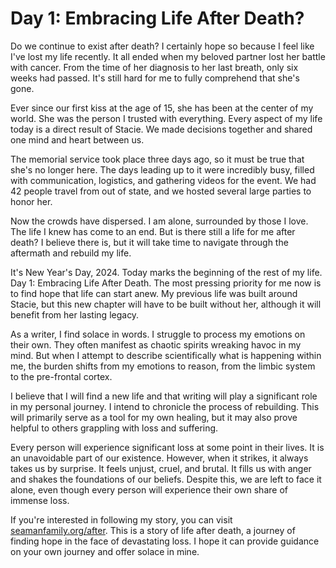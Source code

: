 # Day 1: Embracing Life After Death?

Do we continue to exist after death? I certainly hope so because I feel like I've lost my life
recently. It all ended when my beloved partner lost her battle with cancer. From the time of her
diagnosis to her last breath, only six weeks had passed. It's still hard for me to fully comprehend
that she's gone.

Ever since our first kiss at the age of 15, she has been at the center of my world. She was the
person I trusted with everything. Every aspect of my life today is a direct result of Stacie. We
made decisions together and shared one mind and heart between us.

The memorial service took place three days ago, so it must be true that she's no longer here. The
days leading up to it were incredibly busy, filled with communication, logistics, and gathering
videos for the event. We had 42 people travel from out of state, and we hosted several large
parties to honor her.

Now the crowds have dispersed. I am alone, surrounded by those I love. The life I knew has come to
an end. But is there still a life for me after death? I believe there is, but it will take time to
navigate through the aftermath and rebuild my life.

It's New Year's Day, 2024. Today marks the beginning of the rest of my life. Day 1: Embracing Life
After Death. The most pressing priority for me now is to find hope that life can start anew. My
previous life was built around Stacie, but this new chapter will have to be built without her,
although it will benefit from her lasting legacy.

As a writer, I find solace in words. I struggle to process my emotions on their own. They often
manifest as chaotic spirits wreaking havoc in my mind. But when I attempt to describe
scientifically what is happening within me, the burden shifts from my emotions to reason, from the
limbic system to the pre-frontal cortex.

I believe that I will find a new life and that writing will play a significant role in my personal
journey. I intend to chronicle the process of rebuilding. This will primarily serve as a tool for
my own healing, but it may also prove helpful to others grappling with loss and suffering.

Every person will experience significant loss at some point in their lives. It is an unavoidable
part of our existence. However, when it strikes, it always takes us by surprise. It feels unjust,
cruel, and brutal. It fills us with anger and shakes the foundations of our beliefs. Despite this,
we are left to face it alone, even though every person will experience their own share of immense
loss.

If you're interested in following my story, you can visit 
[seamanfamily.org/after](https://seamanfamily.org/after). This is a story
of life after death, a journey of finding hope in the face of devastating loss. I hope it can
provide guidance on your own journey and offer solace in mine.

